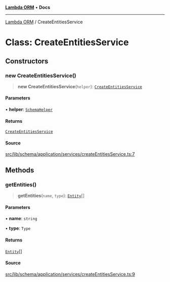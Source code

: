 [**Lambda ORM**](../README.md) • **Docs**

***

[Lambda ORM](../README.md) / CreateEntitiesService

# Class: CreateEntitiesService

## Constructors

### new CreateEntitiesService()

> **new CreateEntitiesService**(`helper`): [`CreateEntitiesService`](CreateEntitiesService.md)

#### Parameters

• **helper**: [`SchemaHelper`](SchemaHelper.md)

#### Returns

[`CreateEntitiesService`](CreateEntitiesService.md)

#### Source

[src/lib/schema/application/services/createEntitiesService.ts:7](https://github.com/lambda-orm/lambdaorm-base/blob/7ab89b6bcd2fea05971e688ab15feca3a500d972/src/lib/schema/application/services/createEntitiesService.ts#L7)

## Methods

### getEntities()

> **getEntities**(`name`, `type`): [`Entity`](../interfaces/Entity.md)[]

#### Parameters

• **name**: `string`

• **type**: `Type`

#### Returns

[`Entity`](../interfaces/Entity.md)[]

#### Source

[src/lib/schema/application/services/createEntitiesService.ts:9](https://github.com/lambda-orm/lambdaorm-base/blob/7ab89b6bcd2fea05971e688ab15feca3a500d972/src/lib/schema/application/services/createEntitiesService.ts#L9)

